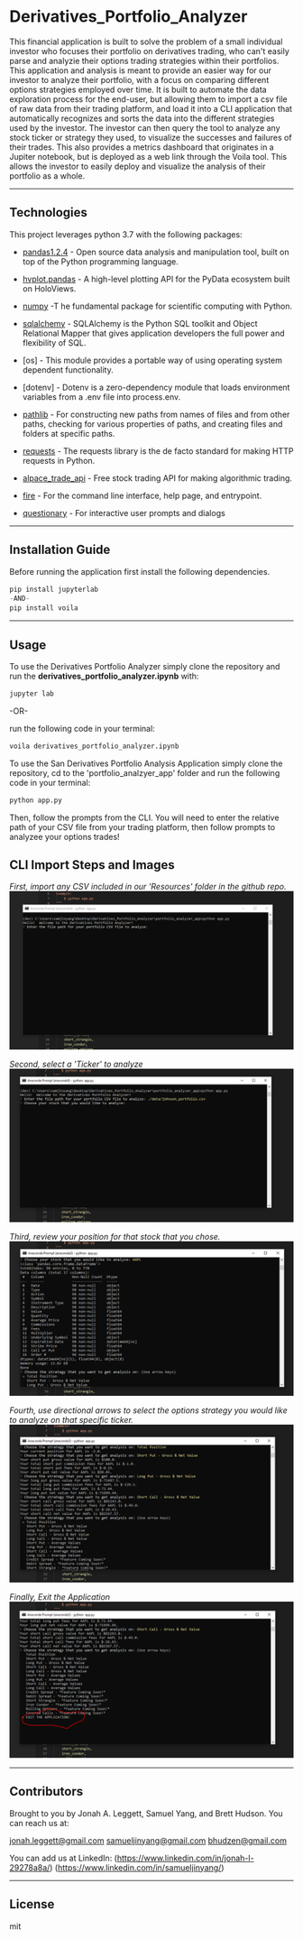 # Derivatives_Portfolio_Analyzer
This financial application is built to solve the problem of a small individual investor who focuses their portfolio on derivatives trading, who can't easily parse and analyzie their options trading strategies within their portfolios. This application and analysis is meant to provide an easier way for our investor to analyze their portfolio, with a focus on comparing different options strategies employed over time. It is built to automate the data exploration process for the end-user, but allowing them to import a csv file of raw data from their trading platform, and load it into a CLI application that automatically recognizes and sorts the data into the different strategies used by the investor. The investor can then query the tool to analyze any stock ticker or strategy they used, to visualize the successes and failures of their trades. This also provides a metrics dashboard that originates in a Jupiter notebook, but is deployed as a web link through the Voila tool. This allows the investor to easily deploy and visualize the analysis of their portfolio as a whole. 

---

## Technologies

This project leverages python 3.7 with the following packages:


* [pandas1.2.4](https://pandas.pydata.org) - Open source data analysis and manipulation tool, built on top of the Python programming language.

* [hvplot.pandas](https://hvplot.holoviz.org/user_guide/Pandas_API.html) - A high-level plotting API for the PyData ecosystem built on HoloViews.

* [numpy](https://numpy.org) -T he fundamental package for scientific computing with Python.

* [sqlalchemy](https://www.sqlalchemy.org) - SQLAlchemy is the Python SQL toolkit and Object Relational Mapper that gives application developers the full power and flexibility of SQL.

* [os] - This module provides a portable way of using operating system dependent functionality.

* [dotenv] - Dotenv is a zero-dependency module that loads environment variables from a .env file into process.env. 

* [pathlib](https://pypi.org/project/pathlib/) - For constructing new paths from names of files and from other paths, checking for various properties of paths, and creating files and folders at specific paths.

* [requests](https://pypi.org/project/requests/) - The requests library is the de facto standard for making HTTP requests in Python.

* [alpace_trade_api](https://alpaca.markets) - Free stock trading API for making algorithmic trading.

* [fire](https://github.com/google/python-fire) - For the command line interface, help page, and entrypoint.

* [questionary](https://github.com/tmbo/questionary) - For interactive user prompts and dialogs

---

## Installation Guide

Before running the application first install the following dependencies.

```python
pip install jupyterlab
-AND-
pip install voila

```

---

## Usage

To use the Derivatives Portfolio Analyzer simply clone the repository and run the **derivatives_portfolio_analyzer.ipynb** with:

```python
jupyter lab
```
-OR-

run the following code in your terminal:
```python
voila derivatives_portfolio_analyzer.ipynb
``` 

To use the San Derivatives Portfolio Analysis Application simply clone the repository, cd to the 'portfolio_analzyer_app' folder and run the following code in your terminal:

```python
python app.py
```

Then, follow the prompts from the CLI. You will need to enter the relative path of your CSV file from your trading platform, then follow prompts to analyzee your options trades!

## CLI Import Steps and Images

*First, import any CSV included in our 'Resources' folder in the github repo.*
![Step 1](/images/step1.PNG)

*Second, select a 'Ticker' to analyze*
![Step 2](/images/step2.PNG)

*Third, review your position for that stock that you chose.* 
![Step 3](/images/step3.PNG)

*Fourth, use directional arrows to select the options strategy you would like to analyze on that specific ticker.*
![Step 4](/images/step4.PNG)

*Finally, Exit the Application*
![Step 5](/images/step5.PNG)

---

## Contributors

Brought to you by Jonah A. Leggett, Samuel Yang, and Brett Hudson. You can reach us at: 

jonah.leggett@gmail.com
samueljinyang@gmail.com
bhudzen@gmail.com 

You can add us at LinkedIn: 
(https://www.linkedin.com/in/jonah-l-29278a8a/)
(https://www.linkedin.com/in/samueljinyang/)


---

## License

mit
